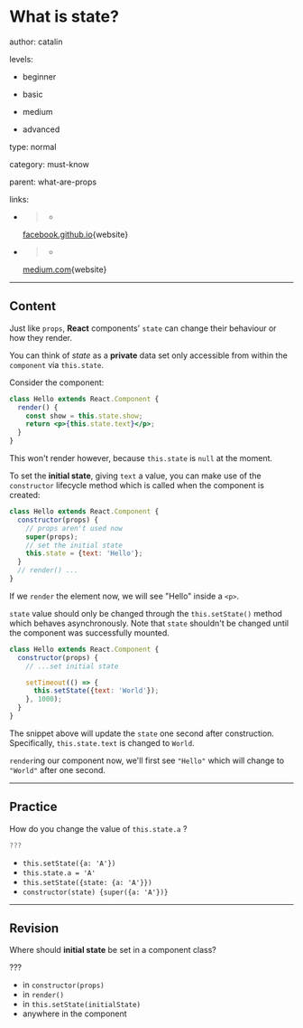 # What is **state**?
author: catalin

levels:

  - beginner

  - basic

  - medium

  - advanced

type: normal

category: must-know

parent: what-are-props

links:


 - >-
   [facebook.github.io](https://facebook.github.io/react/docs/state-and-lifecycle.html){website}

 - >-
   [medium.com](https://medium.com/react-tutorials/react-state-14a6d4f736f5#.8vf5a6ngz){website}


---
## Content

Just like `props`, **React** components' `state` can change their behaviour or how they render. 

You can think of *state* as a **private** data set only accessible from within the `component` via `this.state`.

Consider the component:
```jsx
class Hello extends React.Component {
  render() {
    const show = this.state.show;
    return <p>{this.state.text}</p>;
  }
}
```

This won't render however, because `this.state` is `null` at the moment.

To set the **initial state**, giving `text` a value, you can make use of the `constructor` lifecycle method which is called when the component is created:
```jsx
class Hello extends React.Component {
  constructor(props) {
    // props aren't used now
    super(props);
    // set the initial state
    this.state = {text: 'Hello'};
  }
  // render() ...
}
```

If we `render` the element now, we will see "Hello" inside a `<p>`.

`state` value should only be changed through the `this.setState()` method which behaves asynchronously.
Note that `state` shouldn't be changed until the component was successfully mounted.

```jsx
class Hello extends React.Component {
  constructor(props) {
    // ...set initial state

    setTimeout(() => {
      this.setState({text: 'World'});
    }, 1000);
  }
}
```  

The snippet above will update the `state` one second after construction. Specifically, `this.state.text` is changed to `World`.

`render`ing our component now, we'll first see `"Hello"` which will change to `"World"` after one second.

---
## Practice

How do you change the value of `this.state.a` ?

```jsx
???
```

* `this.setState({a: 'A'})`
* `this.state.a = 'A'`
* `this.setState({state: {a: 'A'}})`
* `constructor(state) {super({a: 'A'})}`

---
## Revision

Where should **initial state** be set in a component class?

???

* in `constructor(props)`
* in `render()`
* in `this.setState(initialState)`
* anywhere in the component
